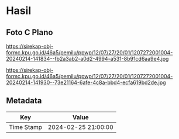 # Hasil

## Foto C Plano

https://sirekap-obj-formc.kpu.go.id/46a5/pemilu/ppwp/12/07/27/20/01/1207272001004-20240214-141834--fb2a3ab2-a0d2-4994-a531-8b91cd6aa9e4.jpg

https://sirekap-obj-formc.kpu.go.id/46a5/pemilu/ppwp/12/07/27/20/01/1207272001004-20240214-141930--73e21164-6afe-4c8a-bbd4-ecfa619bd2de.jpg


## Metadata

| Key        | Value               |
| ---------- | ------------------- |
| Time Stamp | 2024-02-25 21:00:00 |



